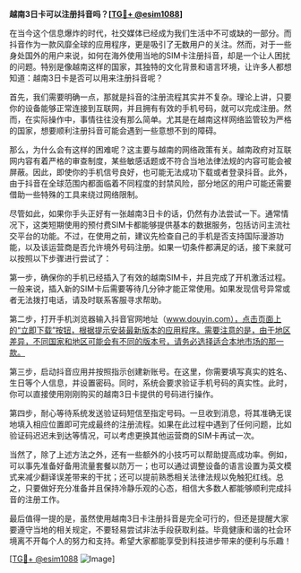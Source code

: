 **越南3日卡可以注册抖音吗？[[TG💪+ @esim1088](https://t.me/s/esim1088)]**

在当今这个信息爆炸的时代，社交媒体已经成为我们生活中不可或缺的一部分。而抖音作为一款风靡全球的应用程序，更是吸引了无数用户的关注。然而，对于一些身处国外的用户来说，如何在海外使用当地的SIM卡注册抖音，却是一个让人困扰的问题。特别是像越南这样的国家，其独特的文化背景和语言环境，让许多人都想知道：越南3日卡是否可以用来注册抖音呢？

首先，我们需要明确一点，那就是抖音的注册流程其实并不复杂。理论上讲，只要你的设备能够正常连接到互联网，并且拥有有效的手机号码，就可以完成注册。然而，在实际操作中，事情往往没有那么简单。尤其是在越南这样网络监管较为严格的国家，想要顺利注册抖音可能会遇到一些意想不到的障碍。

那么，为什么会有这样的困难呢？这主要与越南的网络政策有关。越南政府对互联网内容有着严格的审查制度，某些敏感话题或不符合当地法律法规的内容可能会被屏蔽。因此，即使你的手机信号良好，也可能无法成功下载或者登录抖音。此外，由于抖音在全球范围内都面临着不同程度的封禁风险，部分地区的用户可能还需要借助一些特殊的工具来绕过网络限制。

尽管如此，如果你手头正好有一张越南3日卡的话，仍然有办法尝试一下。通常情况下，这类短期使用的预付费SIM卡都能够提供基本的数据服务，包括访问主流社交平台的功能。不过，在使用之前，建议先检查自己的手机是否支持国际漫游功能，以及该运营商是否允许境外号码注册。如果一切条件都满足的话，接下来就可以按照以下步骤进行尝试了：

第一步，确保你的手机已经插入了有效的越南SIM卡，并且完成了开机激活过程。一般来说，插入新的SIM卡后需要等待几分钟才能正常使用。如果发现信号异常或者无法拨打电话，请及时联系客服寻求帮助。

第二步，打开手机浏览器输入抖音官网地址（www.douyin.com），点击页面上的“立即下载”按钮，根据提示安装最新版本的应用程序。需要注意的是，由于地区差异，不同国家和地区可能会有不同的版本号，请务必选择适合本地市场的那一款。

第三步，启动抖音应用并按照指示创建新账号。在这里，你需要填写真实的姓名、生日等个人信息，并设置密码。同时，系统会要求验证手机号码的真实性。此时，你可以直接使用刚刚购买的越南3日卡提供的号码进行操作。

第四步，耐心等待系统发送验证码短信至指定号码。一旦收到消息，将其准确无误地填入相应位置即可完成最终的注册流程。如果在此过程中遇到了任何问题，比如验证码迟迟未到达等情况，可以考虑更换其他运营商的SIM卡再试一次。

当然了，除了上述方法之外，还有一些额外的小技巧可以帮助提高成功率。例如，可以事先准备好备用流量套餐以防万一；也可以通过调整设备的语言设置为英文模式来减少翻译误差带来的干扰；还可以提前熟悉相关法律法规以免触犯红线。总之，只要做好充分准备并且保持冷静乐观的心态，相信大多数人都能够顺利完成抖音的注册工作。

最后值得一提的是，虽然使用越南3日卡注册抖音是完全可行的，但还是提醒大家要遵守当地的相关规定，不要轻易尝试非法手段获取利益。毕竟健康和谐的社会环境离不开每个人的努力和支持。希望大家都能享受到科技进步带来的便利与乐趣！

[[TG💪+ @esim1088](https://t.me/s/esim1088) ![Image](https://i.postimg.cc/4NQfJmqS/Snipaste-2025-05-13-00-14-12.png)]